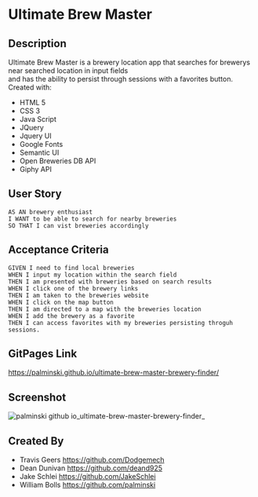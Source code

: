 # Ultimate Brew Master
## Description
Ultimate Brew Master is a brewery location app that searches for brewerys near searched location in input fields </br>
and has the ability to persist through sessions with a favorites button. </br>
Created with:
- HTML 5
- CSS 3
- Java Script
- JQuery
- Jquery UI
- Google Fonts
- Semantic UI
- Open Breweries DB API
- Giphy API

## User Story
```
AS AN brewery enthusiast
I WANT to be able to search for nearby breweries
SO THAT I can vist breweries accordingly
```

## Acceptance Criteria
```
GIVEN I need to find local breweries
WHEN I input my location within the search field
THEN I am presented with breweries based on search results
WHEN I click one of the brewery links
THEN I am taken to the breweries website
WHEN I click on the map button
THEN I am directed to a map with the breweries location
WHEN I add the brewery as a favorite
THEN I can access favorites with my breweries persisting throguh sessions.
```

## GitPages Link
https://palminski.github.io/ultimate-brew-master-brewery-finder/
## Screenshot
![palminski github io_ultimate-brew-master-brewery-finder_](https://user-images.githubusercontent.com/107086158/187348739-ba54c1dd-7346-45ac-9eca-7ba525b8f471.png)

## Created By
- Travis Geers https://github.com/Dodgemech
- Dean Dunivan https://github.com/deand925
- Jake Schlei https://github.com/JakeSchlei
- William Bolls https://github.com/palminski

